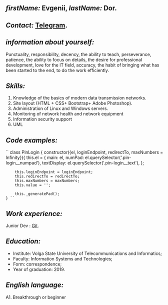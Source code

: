 ## *firstName:* Evgenii, *lastName:* Dor.
## *Contact:* [Telegram](https://t.me/EvgeAlex 'telegram').
## *information about yourself:* 
Punctuality, responsibility, decency, the ability to teach, perseverance, patience, the ability to focus on details, the desire for professional development, love                   for the IT field, accuracy, the habit of bringing what has been started to the end, to do the work efficiently.
## *Skills:*  
1.  Knowledge of the basics of modern data transmission networks. 
2.  Site layout (HTML + CSS+ Bootstrap+ Adobe Photoshop).
3.  Administration of Linux and Windows servers.
4.  Monitoring of network health and network equipment
5.  Information security support
6.  UML
## *Code examples:*
`` class PinLogin {
    constructor({el, loginEndpoint, redirectTo, maxNumbers = Infinity}){
        this.el = {
            main: el,
            numPad: el.querySelector('.pin-login__numpad'),
            textDisplay: el.querySelector('.pin-login__text'),
        };

        this.loginEndpoint = loginEndpoint;
        this.redirectTo = redirectTo;
        this.maxNumbers = maxNumbers;
        this.value = '';

        this._generatePad();
    } ``

## *Work experience:*
Junior Dev : [Git](https://github.com/BorisVian1/testingApp 'GitHub').
## *Education:*
* Institute: Volga State University of Telecommunications and Informatics;
* Faculty: Information Systems and Technologies;
* Form: correspondence;
* Year of graduation: 2019.
## *English language:*
А1. Breakthrough or beginner
